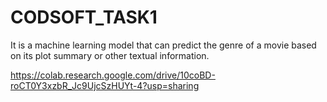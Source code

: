 # CODSOFT_TASK1
It is a machine learning model that can predict the genre of a
movie based on its plot summary or other textual information.

https://colab.research.google.com/drive/10coBD-roCT0Y3xzbR_Jc9UjcSzHUYt-4?usp=sharing
